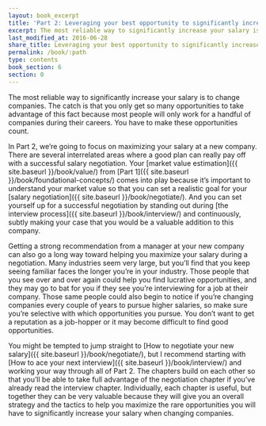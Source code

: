```yaml
---
layout: book_excerpt
title: 'Part 2: Leveraging your best opportunity to significantly increase your salary'
excerpt: The most reliable way to significantly increase your salary is to change companies.
last_modified_at: 2016-06-28
share_title: Leveraging your best opportunity to significantly increase your salary
permalink: /book/:path
type: contents
book_section: 6
section: 0
---
```


The most reliable way to significantly increase your salary is to change companies. The catch is that you only get so many opportunities to take advantage of this fact because most people will only work for a handful of companies during their careers. You have to make these opportunities count.

In Part 2, we’re going to focus on maximizing your salary at a new company. There are several interrelated areas where a good plan can really pay off with a successful salary negotiation. Your [market value estimation]({{ site.baseurl }}/book/value/) from [Part 1]({{ site.baseurl }}/book/foundational-concepts/) comes into play because it’s important to understand your market value so that you can set a realistic goal for your [salary negotiation]({{ site.baseurl }}/book/negotiate/). And you can set yourself up for a successful negotiation by standing out during [the interview process]({{ site.baseurl }}/book/interview/) and continuously, subtly making your case that you would be a valuable addition to this company.

Getting a strong recommendation from a manager at your new company can also go a long way toward helping you maximize your salary during a negotiation. Many industries seem very large, but you’ll find that you keep seeing familiar faces the longer you’re in your industry. Those people that you see over and over again could help you find lucrative opportunities, and they may go to bat for you if they see you’re interviewing for a job at their company. Those same people could also begin to notice if you’re changing companies every couple of years to pursue higher salaries, so make sure you’re selective with which opportunities you pursue. You don’t want to get a reputation as a job-hopper or it may become difficult to find good opportunities.

You might be tempted to jump straight to [How to negotiate your new salary]({{ site.baseurl }}/book/negotiate/), but I recommend starting with [How to ace your next interview]({{ site.baseurl }}/book/interview/) and working your way through all of Part 2. The chapters build on each other so that you’ll be able to take full advantage of the negotiation chapter if you’ve already read the interview chapter. Individually, each chapter is useful, but together they can be very valuable because they will give you an overall strategy and the tactics to help you maximize the rare opportunities you will have to significantly increase your salary when changing companies.
